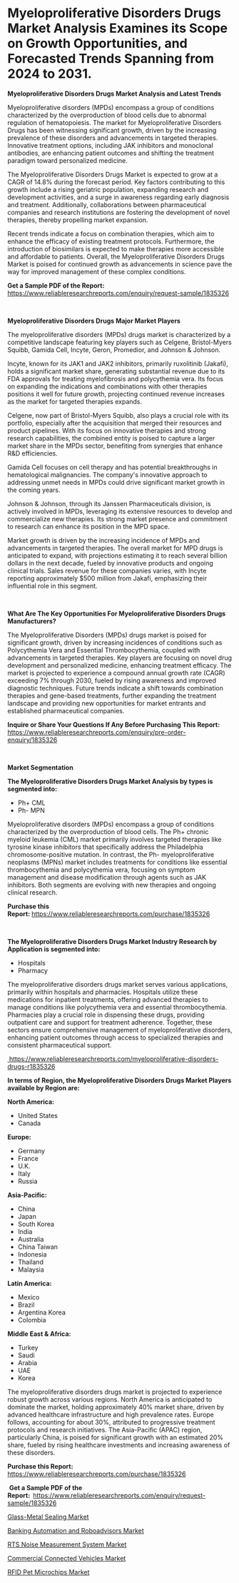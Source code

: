 <p><h1>Myeloproliferative Disorders Drugs Market Analysis Examines its Scope on Growth Opportunities, and Forecasted Trends Spanning from 2024 to 2031.</h1></p><p><strong>Myeloproliferative Disorders Drugs Market Analysis and Latest Trends</strong></p>
<p><p>Myeloproliferative disorders (MPDs) encompass a group of conditions characterized by the overproduction of blood cells due to abnormal regulation of hematopoiesis. The market for Myeloproliferative Disorders Drugs has been witnessing significant growth, driven by the increasing prevalence of these disorders and advancements in targeted therapies. Innovative treatment options, including JAK inhibitors and monoclonal antibodies, are enhancing patient outcomes and shifting the treatment paradigm toward personalized medicine.</p><p>The Myeloproliferative Disorders Drugs Market is expected to grow at a CAGR of 14.8% during the forecast period. Key factors contributing to this growth include a rising geriatric population, expanding research and development activities, and a surge in awareness regarding early diagnosis and treatment. Additionally, collaborations between pharmaceutical companies and research institutions are fostering the development of novel therapies, thereby propelling market expansion.</p><p>Recent trends indicate a focus on combination therapies, which aim to enhance the efficacy of existing treatment protocols. Furthermore, the introduction of biosimilars is expected to make therapies more accessible and affordable to patients. Overall, the Myeloproliferative Disorders Drugs Market is poised for continued growth as advancements in science pave the way for improved management of these complex conditions.</p></p>
<p><strong>Get a Sample PDF of the Report:&nbsp;</strong> <a href="https://www.reliableresearchreports.com/enquiry/request-sample/1835326?utm_campaign=16&utm_medium=2&utm_source=Github&utm_content=ia&utm_term=31122024&utm_id=myeloproliferative-disorders-drugs">https://www.reliableresearchreports.com/enquiry/request-sample/1835326</a></p>
<p>&nbsp;</p>
<p><strong>Myeloproliferative Disorders Drugs Major Market Players</strong></p>
<p><p>The myeloproliferative disorders (MPDs) drugs market is characterized by a competitive landscape featuring key players such as Celgene, Bristol-Myers Squibb, Gamida Cell, Incyte, Geron, Promedior, and Johnson & Johnson. </p><p>Incyte, known for its JAK1 and JAK2 inhibitors, primarily ruxolitinib (Jakafi), holds a significant market share, generating substantial revenue due to its FDA approvals for treating myelofibrosis and polycythemia vera. Its focus on expanding the indications and combinations with other therapies positions it well for future growth, projecting continued revenue increases as the market for targeted therapies expands.</p><p>Celgene, now part of Bristol-Myers Squibb, also plays a crucial role with its portfolio, especially after the acquisition that merged their resources and product pipelines. With its focus on innovative therapies and strong research capabilities, the combined entity is poised to capture a larger market share in the MPDs sector, benefiting from synergies that enhance R&D efficiencies.</p><p>Gamida Cell focuses on cell therapy and has potential breakthroughs in hematological malignancies. The company's innovative approach to addressing unmet needs in MPDs could drive significant market growth in the coming years.</p><p>Johnson & Johnson, through its Janssen Pharmaceuticals division, is actively involved in MPDs, leveraging its extensive resources to develop and commercialize new therapies. Its strong market presence and commitment to research can enhance its position in the MPD space.</p><p>Market growth is driven by the increasing incidence of MPDs and advancements in targeted therapies. The overall market for MPD drugs is anticipated to expand, with projections estimating it to reach several billion dollars in the next decade, fueled by innovative products and ongoing clinical trials. Sales revenue for these companies varies, with Incyte reporting approximately $500 million from Jakafi, emphasizing their influential role in this segment.</p></p>
<p>&nbsp;</p>
<p><strong>What Are The Key Opportunities For Myeloproliferative Disorders Drugs Manufacturers?</strong></p>
<p><p>The Myeloproliferative Disorders (MPDs) drugs market is poised for significant growth, driven by increasing incidences of conditions such as Polycythemia Vera and Essential Thrombocythemia, coupled with advancements in targeted therapies. Key players are focusing on novel drug development and personalized medicine, enhancing treatment efficacy. The market is projected to experience a compound annual growth rate (CAGR) exceeding 7% through 2030, fueled by rising awareness and improved diagnostic techniques. Future trends indicate a shift towards combination therapies and gene-based treatments, further expanding the treatment landscape and providing new opportunities for market entrants and established pharmaceutical companies.</p></p>
<p><strong>Inquire or Share Your Questions If Any Before Purchasing This Report:</strong> <a href="https://www.reliableresearchreports.com/enquiry/pre-order-enquiry/1835326?utm_campaign=16&utm_medium=2&utm_source=Github&utm_content=ia&utm_term=31122024&utm_id=myeloproliferative-disorders-drugs">https://www.reliableresearchreports.com/enquiry/pre-order-enquiry/1835326</a></p>
<p>&nbsp;</p>
<p><strong>Market Segmentation</strong></p>
<p><strong>The Myeloproliferative Disorders Drugs Market Analysis by types is segmented into:</strong></p>
<p><ul><li>Ph+ CML</li><li>Ph- MPN</li></ul></p>
<p><p>Myeloproliferative disorders (MPDs) encompass a group of conditions characterized by the overproduction of blood cells. The Ph+ chronic myeloid leukemia (CML) market primarily involves targeted therapies like tyrosine kinase inhibitors that specifically address the Philadelphia chromosome-positive mutation. In contrast, the Ph- myeloproliferative neoplasms (MPNs) market includes treatments for conditions like essential thrombocythemia and polycythemia vera, focusing on symptom management and disease modification through agents such as JAK inhibitors. Both segments are evolving with new therapies and ongoing clinical research.</p></p>
<p><strong>Purchase this Report:&nbsp;</strong><a href="https://www.reliableresearchreports.com/purchase/1835326?utm_campaign=16&utm_medium=2&utm_source=Github&utm_content=ia&utm_term=31122024&utm_id=myeloproliferative-disorders-drugs">https://www.reliableresearchreports.com/purchase/1835326</a></p>
<p>&nbsp;</p>
<p><strong>The Myeloproliferative Disorders Drugs Market Industry Research by Application is segmented into:</strong></p>
<p><ul><li>Hospitals</li><li>Pharmacy</li></ul></p>
<p><p>The myeloproliferative disorders drugs market serves various applications, primarily within hospitals and pharmacies. Hospitals utilize these medications for inpatient treatments, offering advanced therapies to manage conditions like polycythemia vera and essential thrombocythemia. Pharmacies play a crucial role in dispensing these drugs, providing outpatient care and support for treatment adherence. Together, these sectors ensure comprehensive management of myeloproliferative disorders, enhancing patient outcomes through access to specialized therapies and consistent pharmaceutical support.</p></p>
<p><a href="https://www.reliableresearchreports.com/myeloproliferative-disorders-drugs-r1835326?utm_campaign=16&utm_medium=2&utm_source=Github&utm_content=ia&utm_term=31122024&utm_id=myeloproliferative-disorders-drugs">&nbsp;https://www.reliableresearchreports.com/myeloproliferative-disorders-drugs-r1835326</a></p>
<p><strong>In terms of Region, the Myeloproliferative Disorders Drugs Market Players available by Region are:</strong></p>
<p>
    <p> <strong> North America: </strong>
        <ul>
            <li>United States</li>
            <li>Canada</li>
        </ul>
        </p> 
    <p> <strong> Europe: </strong>
        <ul>
            <li>Germany</li>
            <li>France</li>
            <li>U.K.</li>
            <li>Italy</li>
            <li>Russia</li>
        </ul>
        </p> 
    <p> <strong> Asia-Pacific: </strong>
        <ul>
            <li>China</li>
            <li>Japan</li>
            <li>South Korea</li>
            <li>India</li>
            <li>Australia</li>
            <li>China Taiwan</li>
            <li>Indonesia</li>
            <li>Thailand</li>
            <li>Malaysia</li>
        </ul>
        </p> 
    <p> <strong> Latin America: </strong>
        <ul>
            <li>Mexico</li>
            <li>Brazil</li>
            <li>Argentina Korea</li>
            <li>Colombia</li>
        </ul>
        </p> 
    <p> <strong> Middle East & Africa: </strong>
        <ul>
            <li>Turkey</li>
            <li>Saudi</li>
            <li>Arabia</li>
            <li>UAE</li>
            <li>Korea</li>
        </ul>
    </p>
    </p>
<p><p>The myeloproliferative disorders drugs market is projected to experience robust growth across various regions. North America is anticipated to dominate the market, holding approximately 40% market share, driven by advanced healthcare infrastructure and high prevalence rates. Europe follows, accounting for about 30%, attributed to progressive treatment protocols and research initiatives. The Asia-Pacific (APAC) region, particularly China, is poised for significant growth with an estimated 20% share, fueled by rising healthcare investments and increasing awareness of these disorders.</p></p>
<p><strong>Purchase this Report: </strong><a href="https://www.reliableresearchreports.com/purchase/1835326?utm_campaign=16&utm_medium=2&utm_source=Github&utm_content=ia&utm_term=31122024&utm_id=myeloproliferative-disorders-drugs">https://www.reliableresearchreports.com/purchase/1835326</a></p>
<p>&nbsp;<strong>Get a Sample PDF of the Report:&nbsp;&nbsp;</strong><a href="https://www.reliableresearchreports.com/enquiry/request-sample/1835326?utm_campaign=16&utm_medium=2&utm_source=Github&utm_content=ia&utm_term=31122024&utm_id=myeloproliferative-disorders-drugs">https://www.reliableresearchreports.com/enquiry/request-sample/1835326</a></p>
<p><strong></strong></p>
<p><p><a href="https://github.com/JosephineMcguire65/Market-Research-Report-List-1/blob/main/glass-metal-sealing-market.md?utm_campaign=16&utm_medium=2&utm_source=Github&utm_content=ia&utm_term=31122024&utm_id=myeloproliferative-disorders-drugs">Glass-Metal Sealing Market</a></p><p><a href="https://github.com/shirleenfraker87/Market-Research-Report-List-1/blob/main/banking-automation-and-roboadvisors-market.md?utm_campaign=16&utm_medium=2&utm_source=Github&utm_content=ia&utm_term=31122024&utm_id=myeloproliferative-disorders-drugs">Banking Automation and Roboadvisors Market</a></p><p><a href="https://github.com/jerhoskinson197676/Market-Research-Report-List-1/blob/main/rts-noise-measurement-system-market.md?utm_campaign=16&utm_medium=2&utm_source=Github&utm_content=ia&utm_term=31122024&utm_id=myeloproliferative-disorders-drugs">RTS Noise Measurement System Market</a></p><p><a href="https://github.com/mezokathleen834/Market-Research-Report-List-1/blob/main/commercial-connected-vehicles-market.md?utm_campaign=16&utm_medium=2&utm_source=Github&utm_content=ia&utm_term=31122024&utm_id=myeloproliferative-disorders-drugs">Commercial Connected Vehicles Market</a></p><p><a href="https://github.com/norbeludie83/Market-Research-Report-List-1/blob/main/rfid-pet-microchips-market.md?utm_campaign=16&utm_medium=2&utm_source=Github&utm_content=ia&utm_term=31122024&utm_id=myeloproliferative-disorders-drugs">RFID Pet Microchips Market</a></p></p>